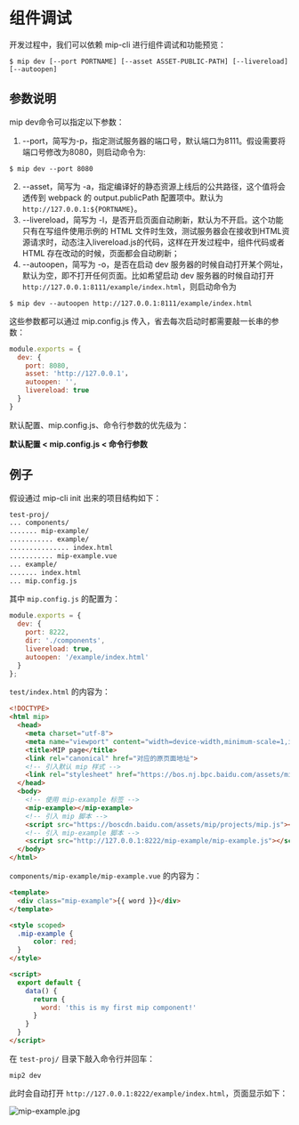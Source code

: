 # 组件调试

开发过程中，我们可以依赖 mip-cli 进行组件调试和功能预览：

```shell
$ mip dev [--port PORTNAME] [--asset ASSET-PUBLIC-PATH] [--livereload] [--autoopen]
```

## 参数说明

mip dev命令可以指定以下参数：

1. --port，简写为-p，指定测试服务器的端口号，默认端口为8111。假设需要将端口号修改为8080，则启动命令为:

```shell
$ mip dev --port 8080
```

2. --asset，简写为 -a，指定编译好的静态资源上线后的公共路径，这个值将会透传到 webpack 的 output.publicPath 配置项中。默认为 `http://127.0.0.1:${PORTNAME}`。
3. --livereload，简写为 -l，是否开启页面自动刷新，默认为不开启。这个功能只有在写组件使用示例的 HTML 文件时生效，测试服务器会在接收到HTML资源请求时，动态注入livereload.js的代码，这样在开发过程中，组件代码或者 HTML 存在改动的时候，页面都会自动刷新；
4. --autoopen，简写为 -o，是否在启动 dev 服务器的时候自动打开某个网址，默认为空，即不打开任何页面。比如希望启动 dev 服务器的时候自动打开`http://127.0.0.1:8111/example/index.html`，则启动命令为

```shell
$ mip dev --autoopen http://127.0.0.1:8111/example/index.html
```

这些参数都可以通过 mip.config.js 传入，省去每次启动时都需要敲一长串的参数：

```javascript
module.exports = {
  dev: {
    port: 8080,
    asset: 'http://127.0.0.1'，
    autoopen: '',
    livereload: true
  }
}
```
默认配置、mip.config.js、命令行参数的优先级为：

**默认配置 < mip.config.js < 命令行参数**

## 例子

假设通过 mip-cli init 出来的项目结构如下：

```bash
test-proj/
... components/
....... mip-example/
........... example/
............... index.html
........... mip-example.vue
... example/
....... index.html
... mip.config.js
```

其中 `mip.config.js` 的配置为：

```javascript
module.exports = {
  dev: {
    port: 8222,
    dir: './components',
    livereload: true,
    autoopen: '/example/index.html'
  }
};
```

`test/index.html` 的内容为：

```html
<!DOCTYPE>
<html mip>
  <head>
    <meta charset="utf-8">
    <meta name="viewport" content="width=device-width,minimum-scale=1,initial-scale=1">
    <title>MIP page</title>
    <link rel="canonical" href="对应的原页面地址">
    <!-- 引入默认 mip 样式 -->
    <link rel="stylesheet" href="https://bos.nj.bpc.baidu.com/assets/mip/projects/mip.css">
  </head>
  <body>
    <!-- 使用 mip-example 标签 -->
    <mip-example></mip-example>
    <!-- 引入 mip 脚本 -->
    <script src="https://boscdn.baidu.com/assets/mip/projects/mip.js"></script>
    <!-- 引入 mip-example 脚本 -->
    <script src="http://127.0.0.1:8222/mip-example/mip-example.js"></script>
  </body>
</html>
```

`components/mip-example/mip-example.vue` 的内容为：

```html
<template>
  <div class="mip-example">{{ word }}</div>
</template>

<style scoped>
  .mip-example {
      color: red;
  }
</style>

<script>
  export default {
    data() {
      return {
        word: 'this is my first mip component!'
      }
    }
  }
</script>

```

在 `test-proj/` 目录下敲入命令行并回车：

```shell
mip2 dev
```

此时会自动打开 `http://127.0.0.1:8222/example/index.html`，页面显示如下：

![mip-example.jpg](https://gss0.baidu.com/9rkZbzqaKgQUohGko9WTAnF6hhy/assets/mip/docs/mip-example-a6d1f6f5.jpg)
